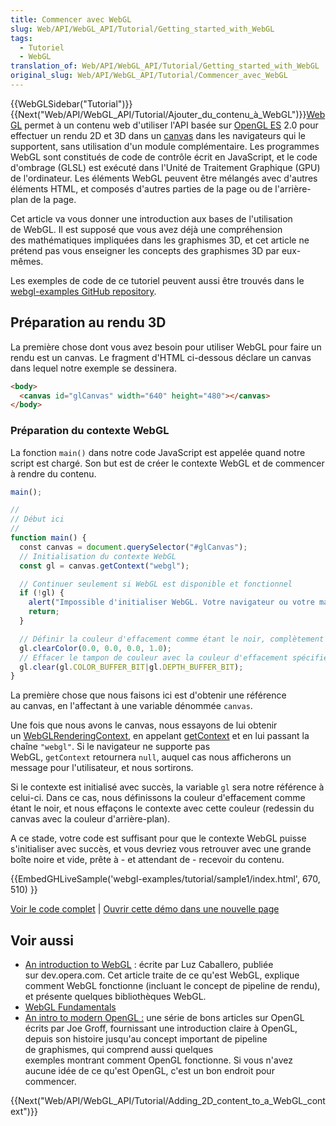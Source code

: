 ```yaml
---
title: Commencer avec WebGL
slug: Web/API/WebGL_API/Tutorial/Getting_started_with_WebGL
tags:
  - Tutoriel
  - WebGL
translation_of: Web/API/WebGL_API/Tutorial/Getting_started_with_WebGL
original_slug: Web/API/WebGL_API/Tutorial/Commencer_avec_WebGL
---
```

{{WebGLSidebar("Tutorial")}} {{Next("Web/API/WebGL_API/Tutorial/Ajouter_du_contenu_à_WebGL")}}[WebGL](http://www.khronos.org/webgl/) permet à un contenu web d'utiliser l'API basée sur [OpenGL ES](http://www.khronos.org/opengles/) 2.0 pour effectuer un rendu 2D et 3D dans un [canvas](/fr/HTML/Canvas) dans les navigateurs qui le supportent, sans utilisation d'un module complémentaire. Les programmes WebGL sont constitués de code de contrôle écrit en JavaScript, et le code d'ombrage (GLSL) est exécuté dans l'Unité de Traitement Graphique (GPU) de l'ordinateur. Les éléments WebGL peuvent être mélangés avec d'autres éléments HTML, et composés d'autres parties de la page ou de l'arrière-plan de la page.

Cet article va vous donner une introduction aux bases de l'utilisation de WebGL. Il est supposé que vous avez déjà une compréhension des mathématiques impliquées dans les graphismes 3D, et cet article ne prétend pas vous enseigner les concepts des graphismes 3D par eux-mêmes.

Les exemples de code de ce tutoriel peuvent aussi être trouvés dans le [webgl-examples GitHub repository](https://github.com/mdn/webgl-examples/tree/gh-pages/tutorial).

## Préparation au rendu 3D

La première chose dont vous avez besoin pour utiliser WebGL pour faire un rendu est un canvas. Le fragment d'HTML ci-dessous déclare un canvas dans lequel notre exemple se dessinera.

```html
<body>
  <canvas id="glCanvas" width="640" height="480"></canvas>
</body>
```

### Préparation du contexte WebGL

La fonction `main()` dans notre code JavaScript est appelée quand notre script est chargé. Son but est de créer le contexte WebGL et de commencer à rendre du contenu.

```js
main();

//
// Début ici
//
function main() {
  const canvas = document.querySelector("#glCanvas");
  // Initialisation du contexte WebGL
  const gl = canvas.getContext("webgl");

  // Continuer seulement si WebGL est disponible et fonctionnel
  if (!gl) {
    alert("Impossible d'initialiser WebGL. Votre navigateur ou votre machine peut ne pas le supporter.");
    return;
  }

  // Définir la couleur d'effacement comme étant le noir, complètement opaque
  gl.clearColor(0.0, 0.0, 0.0, 1.0);
  // Effacer le tampon de couleur avec la couleur d'effacement spécifiée
  gl.clear(gl.COLOR_BUFFER_BIT|gl.DEPTH_BUFFER_BIT);
}
```

La première chose que nous faisons ici est d'obtenir une référence au canvas, en l'affectant à une variable dénommée `canvas`.

Une fois que nous avons le canvas, nous essayons de lui obtenir un [WebGLRenderingContext](/fr-FR/docs/Web/API/WebGLRenderingContext), en appelant [getContext](/fr-FR/docs/Web/API/HTMLCanvasElement/getContext) et en lui passant la chaîne `"webgl"`. Si le navigateur ne supporte pas WebGL, `getContext` retournera `null`, auquel cas nous afficherons un message pour l'utilisateur, et nous sortirons.

Si le contexte est initialisé avec succès, la variable `gl` sera notre référence à celui-ci. Dans ce cas, nous définissons la couleur d'effacement comme étant le noir, et nous effaçons le contexte avec cette couleur (redessin du canvas avec la couleur d'arrière-plan).

A ce stade, votre code est suffisant pour que le contexte WebGL puisse s'initialiser avec succès, et vous devriez vous retrouver avec une grande boîte noire et vide, prête à - et attendant de - recevoir du contenu.

{{EmbedGHLiveSample('webgl-examples/tutorial/sample1/index.html', 670, 510) }}

[Voir le code complet](https://github.com/mdn/webgl-examples/tree/gh-pages/tutorial/sample1) | [Ouvrir cette démo dans une nouvelle page](http://mdn.github.io/webgl-examples/tutorial/sample1/)

## Voir aussi

- [An introduction to WebGL](https://dev.opera.com/articles/introduction-to-webgl-part-1/) : écrite par Luz Caballero, publiée sur dev.opera.com. Cet article traite de ce qu'est WebGL, explique comment WebGL fonctionne (incluant le concept de pipeline de rendu), et présente quelques bibliothèques WebGL.
- [WebGL Fundamentals](http://webglfundamentals.org/)
- [An intro to modern OpenGL :](http://duriansoftware.com/joe/An-intro-to-modern-OpenGL.-Table-of-Contents.html) une série de bons articles sur OpenGL écrits par Joe Groff, fournissant une introduction claire à OpenGL, depuis son histoire jusqu'au concept important de pipeline de graphismes, qui comprend aussi quelques exemples montrant comment OpenGL fonctionne. Si vous n'avez aucune idée de ce qu'est OpenGL, c'est un bon endroit pour commencer.

{{Next("Web/API/WebGL_API/Tutorial/Adding_2D_content_to_a_WebGL_context")}}
